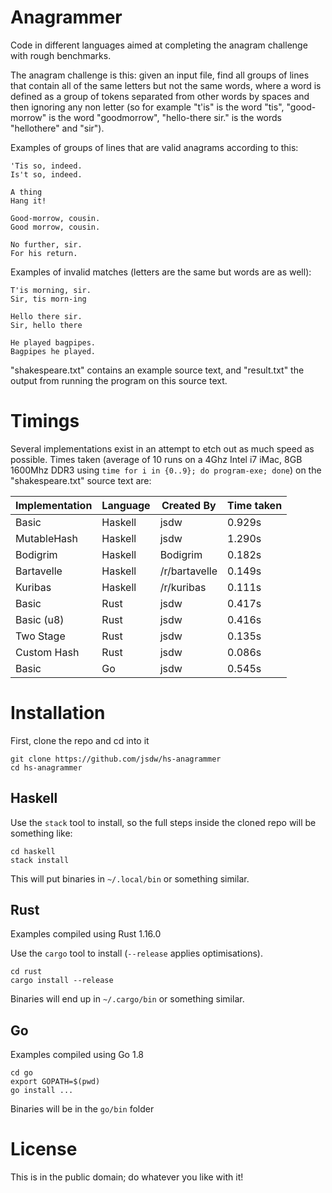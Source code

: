 # Anagrammer

Code in different languages aimed at completing the anagram challenge with rough benchmarks.

The anagram challenge is this: given an input file, find all groups of lines that contain all of the same letters but not the same words, where a word is defined as a group of tokens separated from other words by spaces and then ignoring any non letter (so for example "t'is" is the word "tis", "good-morrow" is the word "goodmorrow", "hello-there sir." is the words "hellothere" and "sir").

Examples of groups of lines that are valid anagrams according to this:

```
'Tis so, indeed.
Is't so, indeed.

A thing
Hang it!

Good-morrow, cousin.
Good morrow, cousin.

No further, sir.
For his return.
```

Examples of invalid matches (letters are the same but words are as well):

```
T'is morning, sir.
Sir, tis morn-ing

Hello there sir.
Sir, hello there

He played bagpipes.
Bagpipes he played.
```

"shakespeare.txt" contains an example source text, and "result.txt" the output from running the program on this source text.

# Timings

Several implementations exist in an attempt to etch out as much speed as possible. Times taken (average of 10 runs on a 4Ghz Intel i7 iMac, 8GB 1600Mhz DDR3 using `time for i in {0..9}; do program-exe; done`) on the "shakespeare.txt" source text are:

| Implementation | Language | Created By    | Time taken |
|----------------|----------|---------------|------------|
| Basic          | Haskell  | jsdw          | 0.929s     |
| MutableHash    | Haskell  | jsdw          | 1.290s     |
| Bodigrim       | Haskell  | Bodigrim      | 0.182s     |
| Bartavelle     | Haskell  | /r/bartavelle | 0.149s     |
| Kuribas        | Haskell  | /r/kuribas    | 0.111s     |
| Basic          | Rust     | jsdw          | 0.417s     |
| Basic (u8)     | Rust     | jsdw          | 0.416s     |
| Two Stage      | Rust     | jsdw          | 0.135s     |
| Custom Hash    | Rust     | jsdw          | 0.086s     |
| Basic          | Go       | jsdw          | 0.545s     |

# Installation

First, clone the repo and cd into it

```
git clone https://github.com/jsdw/hs-anagrammer
cd hs-anagrammer
```

## Haskell

Use the `stack` tool to install, so the full steps inside the cloned repo will be something like:

```
cd haskell
stack install
```

This will put binaries in `~/.local/bin` or something similar.

## Rust

Examples compiled using Rust 1.16.0

Use the `cargo` tool to install (`--release` applies optimisations).

```
cd rust
cargo install --release
```

Binaries will end up in `~/.cargo/bin` or something similar.

## Go

Examples compiled using Go 1.8

```
cd go
export GOPATH=$(pwd)
go install ...
```

Binaries will be in the `go/bin` folder

# License

This is in the public domain; do whatever you like with it!
